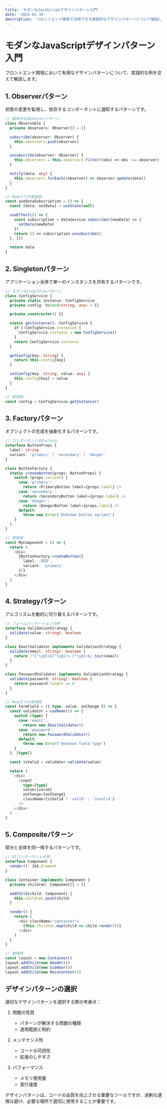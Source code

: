 ```yaml
---
title: 'モダンなJavaScriptデザインパターン入門'
date: '2024-01-30'
description: 'フロントエンド開発で活用できる実践的なデザインパターンについて解説します'
---
```


# モダンなJavaScriptデザインパターン入門

フロントエンド開発において有用なデザインパターンについて、実践的な例を交えて解説します。

## 1. Observerパターン

状態の変更を監視し、依存するコンポーネントに通知するパターンです。

```typescript
// 基本的なObserverパターン
class Observable {
  private observers: Observer[] = []

  subscribe(observer: Observer) {
    this.observers.push(observer)
  }

  unsubscribe(observer: Observer) {
    this.observers = this.observers.filter((obs) => obs !== observer)
  }

  notify(data: any) {
    this.observers.forEach((observer) => observer.update(data))
  }
}

// Reactでの実装例
const useDataSubscription = () => {
  const [data, setData] = useState(null)

  useEffect(() => {
    const subscription = dataService.subscribe((newData) => {
      setData(newData)
    })
    return () => subscription.unsubscribe()
  }, [])

  return data
}
```

## 2. Singletonパターン

アプリケーション全体で単一のインスタンスを共有するパターンです。

```typescript
// モダンなSingletonパターン
class ConfigService {
  private static instance: ConfigService
  private config: Record<string, any> = {}

  private constructor() {}

  static getInstance(): ConfigService {
    if (!ConfigService.instance) {
      ConfigService.instance = new ConfigService()
    }
    return ConfigService.instance
  }

  getConfig(key: string) {
    return this.config[key]
  }

  setConfig(key: string, value: any) {
    this.config[key] = value
  }
}

// 使用例
const config = ConfigService.getInstance()
```

## 3. Factoryパターン

オブジェクトの生成を抽象化するパターンです。

```typescript
// コンポーネントのFactory
interface ButtonProps {
  label: string
  variant: 'primary' | 'secondary' | 'danger'
}

class ButtonFactory {
  static createButton(props: ButtonProps) {
    switch (props.variant) {
      case 'primary':
        return <PrimaryButton label={props.label} />
      case 'secondary':
        return <SecondaryButton label={props.label} />
      case 'danger':
        return <DangerButton label={props.label} />
      default:
        throw new Error('Unknown button variant')
    }
  }
}

// 使用例
const MyComponent = () => {
  return (
    <div>
      {ButtonFactory.createButton({
        label: '保存',
        variant: 'primary'
      })}
    </div>
  )
}
```

## 4. Strategyパターン

アルゴリズムを動的に切り替えるパターンです。

```typescript
// フォームバリデーションの例
interface ValidationStrategy {
  validate(value: string): boolean
}

class EmailValidator implements ValidationStrategy {
  validate(email: string): boolean {
    return /^[^\s@]+@[^\s@]+\.[^\s@]+$/.test(email)
  }
}

class PasswordValidator implements ValidationStrategy {
  validate(password: string): boolean {
    return password.length >= 8
  }
}

// Reactでの使用例
const FormField = ({ type, value, onChange }) => {
  const validator = useMemo(() => {
    switch (type) {
      case 'email':
        return new EmailValidator()
      case 'password':
        return new PasswordValidator()
      default:
        throw new Error('Unknown field type')
    }
  }, [type])

  const isValid = validator.validate(value)

  return (
    <div>
      <input
        type={type}
        value={value}
        onChange={onChange}
        className={isValid ? 'valid' : 'invalid'}
      />
    </div>
  )
}
```

## 5. Compositeパターン

部分と全体を同一視するパターンです。

```typescript
// UIコンポーネントの例
interface Component {
  render(): JSX.Element
}

class Container implements Component {
  private children: Component[] = []

  addChild(child: Component) {
    this.children.push(child)
  }

  render() {
    return (
      <div className="container">
        {this.children.map(child => child.render())}
      </div>
    )
  }
}

// 使用例
const layout = new Container()
layout.addChild(new Header())
layout.addChild(new Sidebar())
layout.addChild(new MainContent())
```

## デザインパターンの選択

適切なデザインパターンを選択する際の考慮点：

1. 問題の性質

   - パターンが解決する問題の種類
   - 適用範囲と制約

2. メンテナンス性

   - コードの可読性
   - 拡張のしやすさ

3. パフォーマンス
   - メモリ使用量
   - 実行速度

デザインパターンは、コードの品質を向上させる重要なツールですが、過剰な適用は避け、必要な場所で適切に使用することが重要です。
